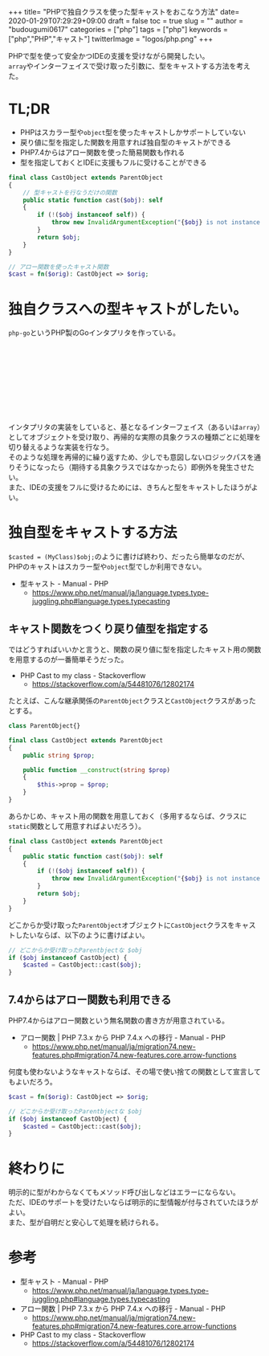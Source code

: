 +++
title= "PHPで独自クラスを使った型キャストをおこなう方法"
date= 2020-01-29T07:29:29+09:00
draft = false
toc = true
slug = ""
author = "budougumi0617"
categories = ["php"]
tags = ["php"]
keywords = ["php","PHP","キャスト"]
twitterImage = "logos/php.png"
+++

PHPで型を使って安全かつIDEの支援を受けながら開発したい。  
`array`やインターフェイスで受け取った引数に、型をキャストする方法を考えた。

<!--more-->

# TL;DR
- PHPはスカラー型や`object`型を使ったキャストしかサポートしていない
- 戻り値に型を指定した関数を用意すれば独自型のキャストができる
- PHP7.4からはアロー関数を使った簡易関数も作れる
- 型を指定しておくとIDEに支援もフルに受けることができる

```php
final class CastObject extends ParentObject
{
    // 型キャストを行なうだけの関数
    public static function cast($obj): self
    {
        if (!($obj instanceof self)) {
            throw new InvalidArgumentException("{$obj} is not instance of CastObject");
        }
        return $obj;
    }
}

// アロー関数を使ったキャスト関数
$cast = fn($orig): CastObject => $orig;
```

# 独自クラスへの型キャストがしたい。
`php-go`というPHP製のGoインタプリタを作っている。

<div class="iframely-embed"><div class="iframely-responsive" style="height: 140px; padding-bottom: 0;"><a href="https://github.com/budougumi0617/php-go" data-iframely-url="//cdn.iframe.ly/SfTZMuB"></a></div></div><script async src="//cdn.iframe.ly/embed.js" charset="utf-8"></script>

インタプリタの実装をしていると、基となるインターフェイス（あるいは`array`）としてオブジェクトを受け取り、再帰的な実際の具象クラスの種類ごとに処理を切り替えるような実装を行なう。  
そのような処理を再帰的に繰り返すため、少しでも意図しないロジックパスを通りそうになったら（期待する具象クラスではなかったら）即例外を発生させたい。  
また、IDEの支援をフルに受けるためには、きちんと型をキャストしたほうがよい。

# 独自型をキャストする方法
`$casted = (MyClass)$obj;`のように書けば終わり、だったら簡単なのだが、PHPのキャストはスカラー型や`object`型でしか利用できない。

- 型キャスト - Manual - PHP
	- https://www.php.net/manual/ja/language.types.type-juggling.php#language.types.typecasting

## キャスト関数をつくり戻り値型を指定する
ではどうすればいいかと言うと、関数の戻り値に型を指定したキャスト用の関数を用意するのが一番簡単そうだった。

- PHP Cast to my class - Stackoverflow
	- https://stackoverflow.com/a/54481076/12802174

たとえば、こんな継承関係の`ParentObject`クラスと`CastObject`クラスがあったとする。

```php
class ParentObject{}

final class CastObject extends ParentObject
{
    public string $prop;

    public function __construct(string $prop)
    {
        $this->prop = $prop;
    }
}
```

あらかじめ、キャスト用の関数を用意しておく（多用するならば、クラスに`static`関数として用意すればよいだろう）。
```php
final class CastObject extends ParentObject
{
    public static function cast($obj): self
    {
        if (!($obj instanceof self)) {
            throw new InvalidArgumentException("{$obj} is not instance of CastObject");
        }
        return $obj;
    }
}
```
どこからか受け取った`ParentObject`オブジェクトに`CastObject`クラスをキャストしたいならば、以下のように書けばよい。
```php
// どこからか受け取ったParentbjectな $obj
if ($obj instanceof CastObject) {
    $casted = CastObject::cast($obj);
}
```

## 7.4からはアロー関数も利用できる
PHP7.4からはアロー関数という無名関数の書き方が用意されている。

- アロー関数 | PHP 7.3.x から PHP 7.4.x への移行 - Manual - PHP
	- https://www.php.net/manual/ja/migration74.new-features.php#migration74.new-features.core.arrow-functions

何度も使わないようなキャストならば、その場で使い捨ての関数として宣言してもよいだろう。

```php
$cast = fn($orig): CastObject => $orig;

// どこからか受け取ったParentbjectな $obj
if ($obj instanceof CastObject) {
    $casted = CastObject::cast($obj);
}
```

# 終わりに
明示的に型がわからなくてもメソッド呼び出しなどはエラーにならない。  
ただ、IDEのサポートを受けたいならば明示的に型情報が付与されていたほうがよい。  
また、型が自明だと安心して処理を続けられる。

# 参考
- 型キャスト - Manual - PHP
	- https://www.php.net/manual/ja/language.types.type-juggling.php#language.types.typecasting
- アロー関数 | PHP 7.3.x から PHP 7.4.x への移行 - Manual - PHP
	- https://www.php.net/manual/ja/migration74.new-features.php#migration74.new-features.core.arrow-functions
- PHP Cast to my class - Stackoverflow
	- https://stackoverflow.com/a/54481076/12802174
